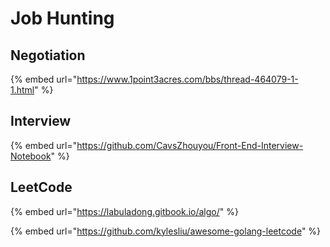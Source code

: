 # Job Hunting

## Negotiation

{% embed url="https://www.1point3acres.com/bbs/thread-464079-1-1.html" %}

## Interview

{% embed url="https://github.com/CavsZhouyou/Front-End-Interview-Notebook" %}

## LeetCode

{% embed url="https://labuladong.gitbook.io/algo/" %}

{% embed url="https://github.com/kylesliu/awesome-golang-leetcode" %}

